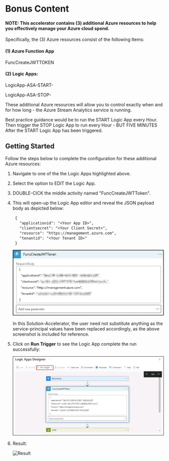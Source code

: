 # Bonus Content

#### NOTE: This accelerator contains (3) additional Azure resources to help you effectively manage your Azure cloud spend.

Specifically, the (3) Azure resources consist of the following Items:

#### (1) Azure Function App  
   FuncCreateJWTTOKEN<inject key = "DeploymentID"></inject>

#### (2) Logic Apps:

   LogicApp-ASA-START-<inject key = "DeploymentID"></inject>

   LogicApp-ASA-STOP-<inject key = "DeploymentID"></inject>

These additional Azure resources will allow you to control exactly when and for how long - the Azure Stream Analytics service is running.  

Best practice guidance would be to run the START Logic App every Hour. 
Then trigger the STOP Logic App to run every Hour - BUT FIVE MINUTES After the START Logic App has been triggered.

## Getting Started
Follow the steps below to complete the configuration for these additional Azure resources:

1. Navigate to one of the the Logic Apps highlighted above.

2. Select the option to EDIT the Logic App.

3. DOUBLE-CICK the middle activity named "FuncCreateJWTToken<inject key = "DeploymentID"></inject>".

4. This will open-up the Logic App editor and reveal the JSON payload body as depicted below:

        {
          "applicationid": "<Your App ID>",
          "clientsecret": "<Your Client Secret>",
          "resource": "https://management.azure.com",
          "tenantid": "<Your Tenant ID>"
        }
        
   ![JsonPayload](https://github.com/SD-14/Smart-Spaces-Sustainability-Solution-Accelerator/blob/main/images/22.png?raw=true)
   
   In this Solution-Accelerator, the user need not substitute anything as the service-principal values have been replaced accordingly, as the above screenshot is included for reference.
   
5. Click on **Run Trigger** to see the Logic App complete the run successfully:

   ![RunTrigger](https://github.com/SD-14/Smart-Spaces-Sustainability-Solution-Accelerator/blob/main/images/23.png?raw=true)
   
6. Result:

   ![Result](/main/images/24.png?raw=true)
